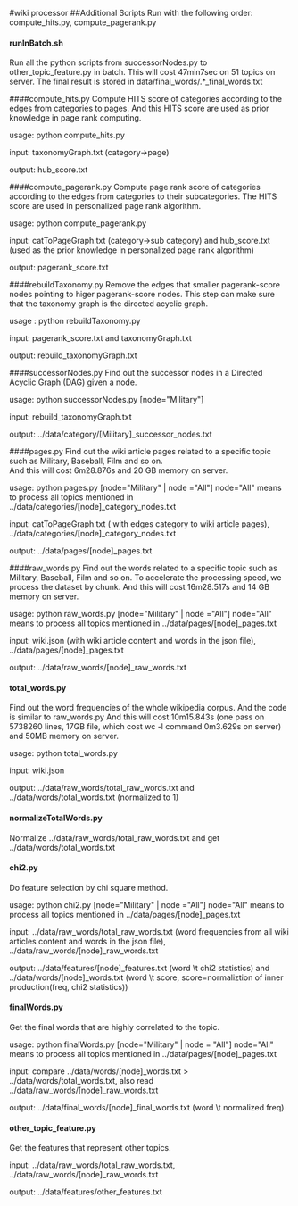 #wiki processor
##Additional Scripts
Run with the following order: compute_hits.py, compute_pagerank.py

#### runInBatch.sh
Run all the python scripts from successorNodes.py to other_topic_feature.py in batch.
This will cost 47min7sec on 51 topics on server.
The final result is stored in data/final_words/.*_final_words.txt

####compute_hits.py
Compute HITS score of categories according to the edges from categories to pages. And this HITS score are used as prior knowledge in page rank computing.

usage: python compute_hits.py

input: taxonomyGraph.txt (category->page)

output: hub_score.txt

####compute_pagerank.py
Compute page rank score of categories according to the edges from categories to their subcategories. The HITS score are used in personalized page rank algorithm.

usage: python compute_pagerank.py

input: catToPageGraph.txt (category->sub category)
    and hub_score.txt (used as the prior knowledge in personalized page rank algorithm)

output: pagerank_score.txt

####rebuildTaxonomy.py
Remove the edges that smaller pagerank-score nodes pointing to higer pagerank-score nodes. This step can make sure that the taxonomy graph is the directed acyclic graph. 

usage : python rebuildTaxonomy.py

input: pagerank_score.txt and taxonomyGraph.txt

output: rebuild_taxonomyGraph.txt

####successorNodes.py
Find out the successor nodes in a Directed Acyclic Graph (DAG) given a node.

usage: python successorNodes.py [node="Military"]

input: rebuild_taxonomyGraph.txt

output: ../data/category/[Military]_successor_nodes.txt

####pages.py
Find out the wiki article pages related to a specific topic such as Military, Baseball, Film and so on.  
And this will cost 6m28.876s and 20 GB memory on server.

usage: python pages.py [node="Military" | node ="All"]
    node="All" means to process all topics mentioned in ../data/categories/[node]_category_nodes.txt

input: catToPageGraph.txt ( with edges category to wiki article pages), ../data/categories/[node]_category_nodes.txt

output: ../data/pages/[node]_pages.txt

####raw_words.py
Find out the words related to a specific topic such as Military, Baseball, Film and so on.
To accelerate the processing speed, we process the dataset by chunk.
And this will cost 16m28.517s and 14 GB memory on server.

usage: python raw_words.py [node="Military" | node ="All"]
    node="All" means to process all topics mentioned in ../data/pages/[node]_pages.txt

input: wiki.json (with wiki article content and words in the json file), ../data/pages/[node]_pages.txt

output: ../data/raw_words/[node]_raw_words.txt

#### total_words.py
Find out the word frequencies of the whole wikipedia corpus. And the code is similar to raw_words.py
And this will cost 10m15.843s (one pass on 5738260 lines, 17GB file, which cost wc -l command 0m3.629s on server) and 50MB memory on server.

usage: python total_words.py

input: wiki.json

output: ../data/raw_words/total_raw_words.txt and ../data/words/total_words.txt (normalized to 1)

#### normalizeTotalWords.py
Normalize ../data/raw_words/total_raw_words.txt and get ../data/words/total_words.txt

#### chi2.py
Do feature selection by chi square method.

usage: python chi2.py [node="Military" | node ="All"]
    node="All" means to process all topics mentioned in ../data/pages/[node]_pages.txt

input: ../data/raw_words/total_raw_words.txt (word frequencies from all wiki articles content and words in the json file), ../data/raw_words/[node]_raw_words.txt

output: ../data/features/[node]_features.txt (word \t chi2 statistics) and ../data/words/[node]_words.txt (word \t score, score=normaliztion of inner production(freq, chi2 statistics))

#### finalWords.py
Get the final words that are highly correlated to the topic.

usage: python finalWords.py [node="Military" | node = "All"]
    node="All" means to process all topics mentioned in ../data/pages/[node]_pages.txt

input: compare ../data/words/[node]_words.txt > ../data/words/total_words.txt, also read ../data/raw_words/[node]_raw_words.txt

output: ../data/final_words/[node]_final_words.txt (word \t normalized freq)

#### other_topic_feature.py
Get the features that represent other topics.

input: ../data/raw_words/total_raw_words.txt, ../data/raw_words/[node]_raw_words.txt

output: ../data/features/other_features.txt
